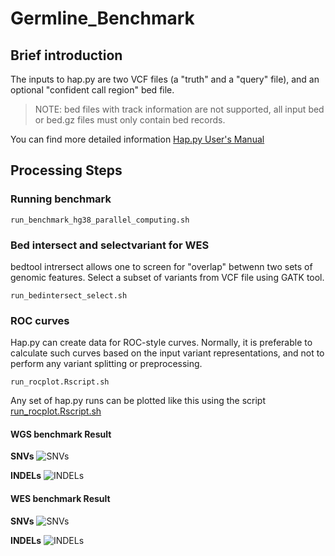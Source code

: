 # Germline_Benchmark

## Brief introduction 

The inputs to hap.py are two VCF files (a "truth" and a "query" file), and an optional "confident call region" bed file. 
> NOTE: bed files with track information are not supported, all input bed or bed.gz files must only contain bed records.

You can find more detailed information [Hap.py User's Manual](https://github.com/Illumina/hap.py/blob/master/doc/happy.md)


## Processing Steps

### Running benchmark

```
run_benchmark_hg38_parallel_computing.sh
```


### Bed intersect and selectvariant for WES 
bedtool intrersect allows one to screen for "overlap" betwenn two sets of genomic features. 
Select a subset of variants from VCF file using GATK tool.

```
run_bedintersect_select.sh
```

### ROC curves
Hap.py can create data for ROC-style curves. Normally, it is preferable to calculate such curves based on the input variant representations, and not to perform any variant splitting or preprocessing.

```
run_rocplot.Rscript.sh
`````
Any set of hap.py runs can be plotted like this using the script [run_rocplot.Rscript.sh](https://github.com/YenlingPeng/Germline_Benchmark/blob/master/WGS_benchmark/run_rocplot.Rscript.sh)

#### WGS benchmark Result

**SNVs**
![SNVs](https://github.com/YenlingPeng/Germline_Benchmark/blob/master/WGS_benchmark/rocplot/WGS_benchmark_hg38_HG001.SNP.png)

**INDELs**
![INDELs](https://github.com/YenlingPeng/Germline_Benchmark/blob/master/WGS_benchmark/rocplot/WGS_benchmark_hg38_HG001.INDEL.png)

#### WES benchmark Result

**SNVs**
![SNVs](https://github.com/YenlingPeng/Germline_Benchmark/blob/master/WES_benchmark/rocplot/WES_benchmark_hg38_HG001.SNP.png)

**INDELs**
![INDELs](https://github.com/YenlingPeng/Germline_Benchmark/blob/master/WES_benchmark/rocplot/WES_benchmark_hg38_HG001.INDEL.png)


